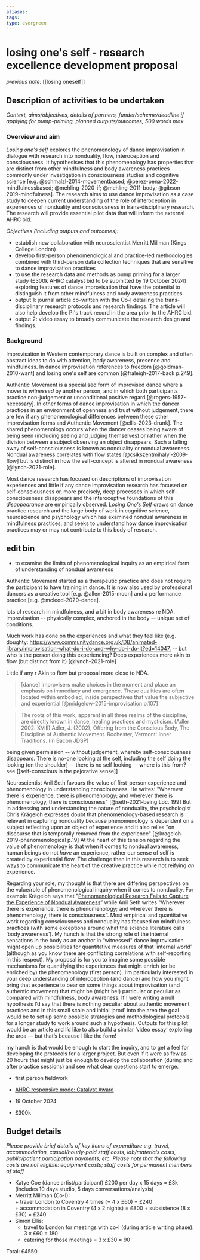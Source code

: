 ```yaml
---
aliases: 
tags: 
type: evergreen
---
```


# losing one's self - research excellence development proposal

_previous note:_ [[losing oneself]]

## Description of activities to be undertaken

_Context, aims/objectives, details of partners, funder/scheme/deadline if applying for pump-priming, planned outputs/outcomes; 500 words max_

### Overview and aim

_Losing one's self_ explores the phenomenology of dance improvisation in dialogue with research into nonduality, flow, interoception and consciousness. It hypothesises that this phenomenology has properties that are distinct from other mindfulness and body awareness practices commonly under investigation in consciousness studies and cognitive science [e.g. @schmalzl-2014-movementbased; @perez-pena-2022-mindfulnessbased; @mehling-2020-if; @mehling-2011-body; @gibson-2019-mindfulness]. The research aims to use dance improvisation as a case study to deepen current understanding of the role of interoception in experiences of nonduality and consciousness in trans-disciplinary research. The research will provide essential pilot data that will inform the external AHRC bid.

_Objectives (including outputs and outcomes):_
- establish new collaboration with neuroscientist Merritt Millman (Kings College London)
- develop first-person phenomenological and practice-led methodologies combined with third-person data collection techniques that are sensitive to dance improvisation practices
- to use the research data and methods as pump priming for a larger study (£300k AHRC catalyst bid to be submitted by 19 October 2024) exploring features of dance improvisation that have the potential to distinguish it from other mindfulness and body awareness practices 
- output 1: journal article co-written with the Co-I detailing the trans-disciplinary research protocols and research findings. The article will also help develop the PI's track record in the area prior to the AHRC bid.
- output 2: video essay to broadly communicate the research design and findings.

### Background

Improvisation in Western contemporary dance is built on complex and often abstract ideas to do with attention, body awareness, presence and mindfulness. In dance improvisation references to freedom [@goldman-2010-want] and losing one's self are common [@fraleigh-2017-back p.249]. 

Authentic Movement is a specialised form of improvised dance where a mover is _witnessed_ by another person, and in which both participants practice non-judgement or unconditional positive regard [@rogers-1957-necessary]. In other forms of dance improvisation in which the dancer practices in an environment of openness and trust without judgement, there are few if any phenomenological differences between these other improvisation forms and Authentic Movement [@ellis-2023-drunk]. The shared phenomenology occurs when the dancer ceases being aware of being seen (including seeing and judging themselves) or rather when the division between a subject observing an object disappears. Such a falling away of self-consciousness is known as nonduality or nondual awareness. Nondual awareness correlates with flow states [@csikszentmihalyi-2009-flow] but is distinct in how the self-concept is altered in nondual awareness [@lynch-2021-role]. 

Most dance research has focused on descriptions of improvisation experiences and little if any dance improvisation research has focused on self-consciousness or, more precisely, deep processes in which self-consciousness disappears and the interoceptive foundations of this _disappearance_ are empirically observed. _Losing One's Self_ draws on dance practice research and the large body of work in cognitive science, neuroscience and psychology which has examined nondual awareness in mindfulness practices, and seeks to understand how dance improvisation practices may or may not contribute to this body of research. 

## edit bin

- to examine the limits of phenomenological inquiry as an empirical form of understanding of nondual awareness


Authentic Movement started as a therapeutic practice and does not require the participant to have training in dance. It is now also used by professional dancers as a creative tool [e.g. @allen-2015-moon] and a performance practice [e.g. @mcleod-2020-dance]. 

lots of research in mindfulness, and a bit in body awareness re NDA. improvisation -- physically complex, anchored in the body -- unique set of conditions. 

Much work has done on the experiences and what they feel like (e.g. doughty: <https://www.communitydance.org.uk/DB/animated-library/improvisation-what-do-i-do-and-why-do-i-do-it?ed=14047.> -- but who is the person doing this experiencing? Deep experiences more akin to flow (but distinct from it) [@lynch-2021-role]

Little if any r Akin to flow but proposal more close to NDA.

> [dance] improvisers make choices in the moment and place an emphasis on immediacy and emergence. These qualities are often located within embodied, inside perspectives that value the subjective and experiential.[@midgelow-2015-improvisation p.107]


> The roots of this work, apparent in all three realms of the discipline, are directly known in dance, healing practices and mysticism. (Adler 2002: XVIII) Adler, J. (2002), Offering from the Conscious Body, The Discipline of Authentic Movement. Rochester, Vermont: Inner Traditions. (in Bacon JDSP)

being given permission -- without judgement, whereby self-consciousness disappears. There is no-one looking at the self, including the self doing the looking (on the shoulder) -- there is no self looking -- where is this from? -- see [[self-conscious in the pejorative sense]]

Neuroscientist Anil Seth favours the value of first-person experience and phenomenology in understanding consciousness. He writes: "Wherever there is experience, there is phenomenology; and wherever there is phenomenology, there is consciousness" [@seth-2021-being Loc. 199] But in addressing and understanding the nature of nonduality, the psychologist Chris Krägeloh expresses doubt that phenomenology-based research is relevant in capturing nonduality because phenomenology is dependent on a subject reflecting upon an object of experience and it also relies "on discourse that is temporally removed from the experience" [@krageloh-2019-phenomenological p.19] At the heart of this tension regarding the value of phenomenology is that when it comes to nondual awareness, human beings do not _have_ an experience, rather our sense of self is created by experiential flow. The challenge then in this research is to seek ways to communicate the heart of the creative practice while not reifying _an_ experience. 

Regarding your role, my thought is that there are differing perspectives on the value/role of phenomenological inquiry when it comes to nonduality. For example Krägeloh says that "[Phenomenological Research Fails to Capture the Experience of Nondual Awareness](https://www.dropbox.com/scl/fi/ayfpb3ip91rcdhvpengk0/krageloh-2019-phenomenological.pdf?rlkey=k8ld6x2cim4o6g58zz9715dzo&dl=0)” while Anil Seth writes "Wherever there is experience, there is phenomenology; and wherever there is phenomenology, there is consciousness”. Most empirical and quantitative work regarding consciousness and nonduality has focused on mindfulness practices (with some exceptions around what the science literature calls ‘body awareness’). My hunch is that the strong role of the internal sensations in the body as an anchor in “witnessed" dance improvisation might open up possibilities for quantitative measures of that ‘internal world’ (although as you know there are conflicting correlations with self-reporting in this respect). My proposal is for you to imagine some possible mechanisms for quantifying the experiences that might enrich (or be enriched by) the phenomenology (first person). I’m particularly interested in your deep understanding of interoception (and dance) and how you might bring that experience to bear on some things about improvisation (and authentic movement) that might be (might be!) particular or peculiar as compared with mindfulness, body awareness. If I were writing a null hypothesis I’d say that there is nothing peculiar about authentic movement practices and in this small scale and initial ‘prod’ into the area the goal would be to set up some possible strategies and methodological protocols for a longer study to work around such a hypothesis. Outputs for this pilot would be an article and I’d like to also build a similar ‘video essay’ exploring the area — but that’s because I like the form!

my hunch is that would be enough to start the inquiry, and to get a feel for developing the protocols for a larger project. But even if it were as few as 20 hours that might just be enough to develop the collaboration (during and after practice sessions) and see what clear questions start to emerge. 

- first person fieldwork

- [AHRC responsive mode: Catalyst Award](https://www.ukri.org/opportunity/ahrc-responsive-mode-catalyst-award/)
- 19 October 2024
- £300k

## Budget details

_Please provide brief details of key items of expenditure e.g. travel, accommodation, casual/hourly-paid staff costs, lab/materials costs, public/patient participation payments, etc. Please note that the following costs are not eligible: equipment costs; staff costs for permanent members of staff_

- Katye Coe (dance artist/participant) £200 per day x 15 days = £3k (includes 10 days studio, 5 days conversations/analysis)  
- Merritt Millman (Co-I):   
		+ travel London to Coventry 4 times (= 4 x £60) = £240  
		+ accommodation in Coventry (4 x 2 nights) = £800 
		+ subsistence (8 x £30) = £240  
- Simon Ellis:   
	+ travel to London for meetings with co-I (during article writing phase): 3 x £60 = 180  
	+ catering for those meetings = 3 x £30 = 90  
  
Total: £4550



